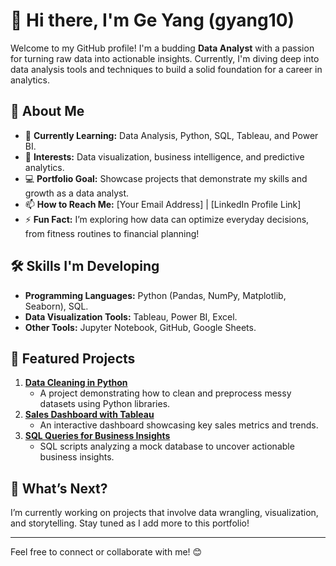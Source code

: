 # 👋 Hi there, I'm Ge Yang (gyang10)  

Welcome to my GitHub profile! I'm a budding **Data Analyst** with a passion for turning raw data into actionable insights. Currently, I'm diving deep into data analysis tools and techniques to build a solid foundation for a career in analytics.  

## 🌟 About Me  
- 🌱 **Currently Learning:** Data Analysis, Python, SQL, Tableau, and Power BI.  
- 👀 **Interests:** Data visualization, business intelligence, and predictive analytics.  
- 💻 **Portfolio Goal:** Showcase projects that demonstrate my skills and growth as a data analyst.  
- 📫 **How to Reach Me:** [Your Email Address] | [LinkedIn Profile Link]  
- ⚡ **Fun Fact:** I’m exploring how data can optimize everyday decisions, from fitness routines to financial planning!  

## 🛠️ Skills I'm Developing  
- **Programming Languages:** Python (Pandas, NumPy, Matplotlib, Seaborn), SQL.  
- **Data Visualization Tools:** Tableau, Power BI, Excel.  
- **Other Tools:** Jupyter Notebook, GitHub, Google Sheets.  

## 📁 Featured Projects  
1. **[Data Cleaning in Python](#)**  
   - A project demonstrating how to clean and preprocess messy datasets using Python libraries.  
2. **[Sales Dashboard with Tableau](#)**  
   - An interactive dashboard showcasing key sales metrics and trends.  
3. **[SQL Queries for Business Insights](#)**  
   - SQL scripts analyzing a mock database to uncover actionable business insights.  

## 🚀 What’s Next?  
I’m currently working on projects that involve data wrangling, visualization, and storytelling. Stay tuned as I add more to this portfolio!  

---

Feel free to connect or collaborate with me! 😊
